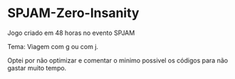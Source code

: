 # SPJAM-Zero-Insanity


Jogo criado em 48 horas no evento SPJAM

Tema: Viagem com g ou com j.


Optei por não optimizar e comentar o minimo possivel os códigos para não gastar muito tempo.
